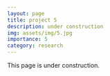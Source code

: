 ```yaml
---
layout: page
title: project 5
description: under construction
img: assets/img/5.jpg
importance: 5
category: research
---
```


This page is under construction.
